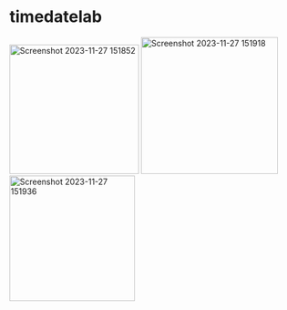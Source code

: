 ﻿# timedatelab
<img width="227" alt="Screenshot 2023-11-27 151852" src="https://github.com/ChinonsoAgbo/timedatelab/assets/81990068/769dbdaa-86aa-47cd-8105-b4c304687766">
<img width="240" alt="Screenshot 2023-11-27 151918" src="https://github.com/ChinonsoAgbo/timedatelab/assets/81990068/ec37a1b6-e704-48ad-82d5-318e03ab1163">
<img width="220" alt="Screenshot 2023-11-27 151936" src="https://github.com/ChinonsoAgbo/timedatelab/assets/81990068/26ae4d37-45da-43ac-8a97-aea6df6b353a">
